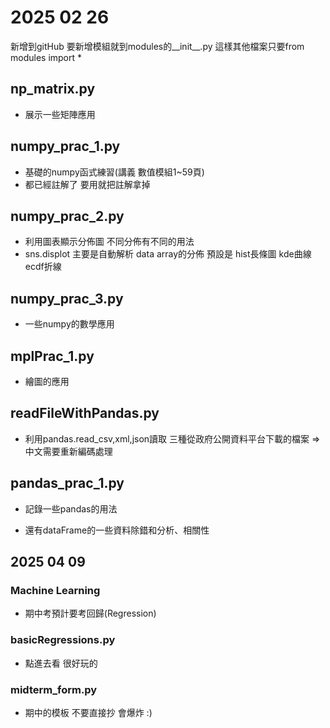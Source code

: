 # 2025 02 26

新增到gitHub
要新增模組就到modules的__init__.py
這樣其他檔案只要from modules import *

## np_matrix.py

- 展示一些矩陣應用

## numpy_prac_1.py

- 基礎的numpy函式練習(講義 數值模組1~59頁)
- 都已經註解了 要用就把註解拿掉

## numpy_prac_2.py

- 利用圖表顯示分佈圖 不同分佈有不同的用法
- sns.displot 主要是自動解析 data array的分佈 預設是 hist長條圖 kde曲線 ecdf折線

## numpy_prac_3.py

- 一些numpy的數學應用

## mplPrac_1.py

- 繪圖的應用

## readFileWithPandas.py

- 利用pandas.read_csv,xml,json讀取 三種從政府公開資料平台下載的檔案 => 中文需要重新編碼處理

## pandas_prac_1.py

- 記錄一些pandas的用法

- 還有dataFrame的一些資料除錯和分析、相關性

## 2025 04 09

### Machine Learning

- 期中考預計要考回歸(Regression)

### basicRegressions.py

- 點進去看 很好玩的

### midterm_form.py

- 期中的模板 不要直接抄 會爆炸 :)